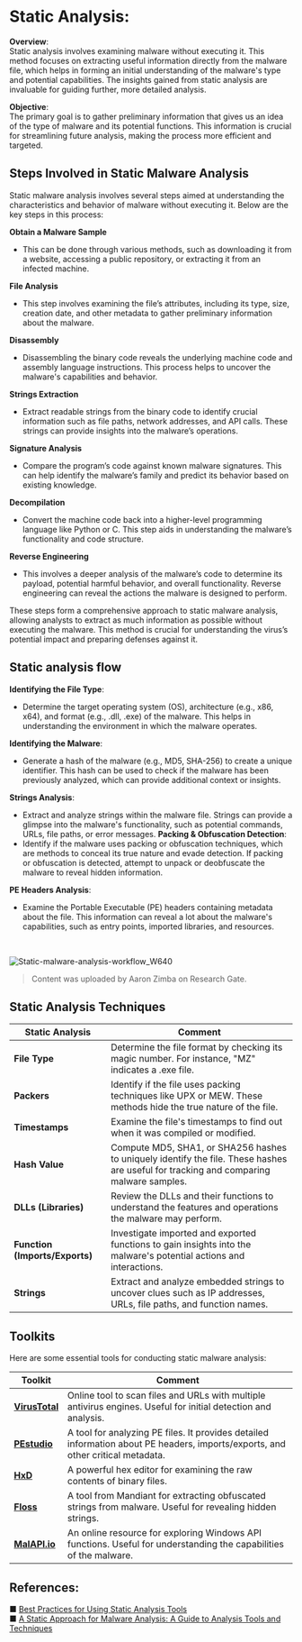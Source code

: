 # Static Analysis: 
**Overview**: <br>
Static analysis involves examining malware without executing it. This method focuses on extracting useful information directly from the malware file, which helps in forming an initial understanding of the malware's type and potential capabilities. The insights gained from static analysis are invaluable for guiding further, more detailed analysis.

**Objective**: <br>
The primary goal is to gather preliminary information that gives us an idea of the type of malware and its potential functions. This information is crucial for streamlining future analysis, making the process more efficient and targeted.<br>

## Steps Involved in Static Malware Analysis

Static malware analysis involves several steps aimed at understanding the characteristics and behavior of malware without executing it. Below are the key steps in this process:

**Obtain a Malware Sample**  
- This can be done through various methods, such as downloading it from a website, accessing a public repository, or extracting it from an infected machine.

**File Analysis**  
- This step involves examining the file’s attributes, including its type, size, creation date, and other metadata to gather preliminary information about the malware.

**Disassembly**  
- Disassembling the binary code reveals the underlying machine code and assembly language instructions. This process helps to uncover the malware's capabilities and behavior.

**Strings Extraction**  
- Extract readable strings from the binary code to identify crucial information such as file paths, network addresses, and API calls. These strings can provide insights into the malware’s operations.

**Signature Analysis**  
- Compare the program’s code against known malware signatures. This can help identify the malware’s family and predict its behavior based on existing knowledge.

**Decompilation**  
- Convert the machine code back into a higher-level programming language like Python or C. This step aids in understanding the malware’s functionality and code structure.

**Reverse Engineering**  
- This involves a deeper analysis of the malware’s code to determine its payload, potential harmful behavior, and overall functionality. Reverse engineering can reveal the actions the malware is designed to perform.<br>

These steps form a comprehensive approach to static malware analysis, allowing analysts to extract as much information as possible without executing the malware. This method is crucial for understanding the virus’s potential impact and preparing defenses against it.

## Static analysis flow

**Identifying the File Type**:<br>
- Determine the target operating system (OS), architecture (e.g., x86, x64), and format (e.g., .dll, .exe) of the malware. This helps in understanding the environment in which the malware operates.

**Identifying the Malware**: <br>
- Generate a hash of the malware (e.g., MD5, SHA-256) to create a unique identifier. This hash can be used to check if the malware has been previously analyzed, which can provide additional context or insights.

**Strings Analysis**:<br>
- Extract and analyze strings within the malware file. Strings can provide a glimpse into the malware's functionality, such as potential commands, URLs, file paths, or error messages.
**Packing & Obfuscation Detection**: <br>
- Identify if the malware uses packing or obfuscation techniques, which are methods to conceal its true nature and evade detection. If packing or obfuscation is detected, attempt to unpack or deobfuscate the malware to reveal hidden information.

**PE Headers Analysis**: <br>
- Examine the Portable Executable (PE) headers containing metadata about the file. This information can reveal a lot about the malware's capabilities, such as entry points, imported libraries, and resources.

<br>

![Static-malware-analysis-workflow_W640](https://github.com/user-attachments/assets/67b36b7c-4252-4be3-b13f-e7884d5b9d37)
>  Content was uploaded by Aaron Zimba on Research Gate.


## Static Analysis Techniques


| **Static Analysis**       | **Comment**                                                                                   |
| ------------------------- | -------------------------------------------------------------------------------------------------- |
| **File Type**             | Determine the file format by checking its magic number. For instance, "MZ" indicates a .exe file. |
| **Packers**               | Identify if the file uses packing techniques like UPX or MEW. These methods hide the true nature of the file. |
| **Timestamps**            | Examine the file's timestamps to find out when it was compiled or modified.                      |
| **Hash Value**            | Compute MD5, SHA1, or SHA256 hashes to uniquely identify the file. These hashes are useful for tracking and comparing malware samples. |
| **DLLs (Libraries)**      | Review the DLLs and their functions to understand the features and operations the malware may perform. |
| **Function (Imports/Exports)** | Investigate imported and exported functions to gain insights into the malware's potential actions and interactions. |
| **Strings**               | Extract and analyze embedded strings to uncover clues such as IP addresses, URLs, file paths, and function names. |


## Toolkits
Here are some essential tools for conducting static malware analysis:

| **Toolkit**       | **Comment**                                                                                       |
| ----------------- | ------------------------------------------------------------------------------------------------- |
| **[VirusTotal](https://www.virustotal.com/gui/home/upload)** | Online tool to scan files and URLs with multiple antivirus engines. Useful for initial detection and analysis. |
| **[PEstudio](https://www.varonis.com/blog/pestudio)**      | A tool for analyzing PE files. It provides detailed information about PE headers, imports/exports, and other critical metadata. |
| **[HxD](https://mh-nexus.de/en/downloads.php?product=HxD20)** | A powerful hex editor for examining the raw contents of binary files. |
| **[Floss](https://github.com/mandiant/flare-floss/releases)** | A tool from Mandiant for extracting obfuscated strings from malware. Useful for revealing hidden strings. |
| **[MalAPI.io](https://malapi.io/)** | An online resource for exploring Windows API functions. Useful for understanding the capabilities of the malware. |


## References: 
■ [Best Practices for Using Static Analysis Tools](https://www.parasoft.com/blog/best-practices-for-using-static-analysis-tools/)
<br>
■ [A Static Approach for Malware Analysis: A Guide to Analysis Tools and Techniques](https://www.researchgate.net/publication/377011413_A_Static_Approach_for_Malware_Analysis_A_Guide_to_Analysis_Tools_and_Techniques)
<br>
